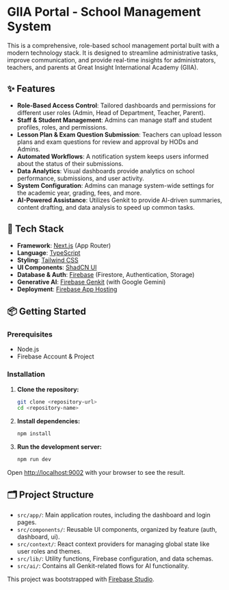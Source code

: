 # GIIA Portal - School Management System

This is a comprehensive, role-based school management portal built with a modern technology stack. It is designed to streamline administrative tasks, improve communication, and provide real-time insights for administrators, teachers, and parents at Great Insight International Academy (GIIA).

## ✨ Features

- **Role-Based Access Control**: Tailored dashboards and permissions for different user roles (Admin, Head of Department, Teacher, Parent).
- **Staff & Student Management**: Admins can manage staff and student profiles, roles, and permissions.
- **Lesson Plan & Exam Question Submission**: Teachers can upload lesson plans and exam questions for review and approval by HODs and Admins.
- **Automated Workflows**: A notification system keeps users informed about the status of their submissions.
- **Data Analytics**: Visual dashboards provide analytics on school performance, submissions, and user activity.
- **System Configuration**: Admins can manage system-wide settings for the academic year, grading, fees, and more.
- **AI-Powered Assistance**: Utilizes Genkit to provide AI-driven summaries, content drafting, and data analysis to speed up common tasks.

## 🚀 Tech Stack

- **Framework**: [Next.js](https://nextjs.org/) (App Router)
- **Language**: [TypeScript](https://www.typescriptlang.org/)
- **Styling**: [Tailwind CSS](https://tailwindcss.com/)
- **UI Components**: [ShadCN UI](https://ui.shadcn.com/)
- **Database & Auth**: [Firebase](https://firebase.google.com/) (Firestore, Authentication, Storage)
- **Generative AI**: [Firebase Genkit](https://firebase.google.com/docs/genkit) (with Google Gemini)
- **Deployment**: [Firebase App Hosting](https://firebase.google.com/docs/app-hosting)

## 📦 Getting Started

### Prerequisites

- Node.js
- Firebase Account & Project

### Installation

1.  **Clone the repository:**
    ```bash
    git clone <repository-url>
    cd <repository-name>
    ```

2.  **Install dependencies:**
    ```bash
    npm install
    ```

3.  **Run the development server:**
    ```bash
    npm run dev
    ```

Open [http://localhost:9002](http://localhost:9002) with your browser to see the result.

## 🗂️ Project Structure

- `src/app/`: Main application routes, including the dashboard and login pages.
- `src/components/`: Reusable UI components, organized by feature (auth, dashboard, ui).
- `src/context/`: React context providers for managing global state like user roles and themes.
- `src/lib/`: Utility functions, Firebase configuration, and data schemas.
- `src/ai/`: Contains all Genkit-related flows for AI functionality.

This project was bootstrapped with [Firebase Studio](https://firebase.google.com/docs/studio).
